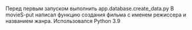 Перед первым запуском выполнить app.database.create_data.py
В movieS-put написал функцию создания фильма с именем режиссера и названием жанра.
Использовался Python 3.9